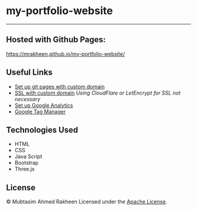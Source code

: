 # my-portfolio-website
------------------------
## Hosted with Github Pages:  
https://mrakheen.github.io/my-portfolio-website/

## Useful Links
- [Set up git pages with custom domain](https://medium.com/@kimcodes/setting-up-a-web-page-with-github-pages-f77d45573ab2)
- [SSL with custom domain](https://www.youtube.com/watch?v=UK5-nO4qK9g) *Using CloudFlare or LetEncrypt for SSL not necessary*
- [Set up Google Analytics](https://www.youtube.com/watch?v=mXcQ7rVn3ro)
- [Google Tag Manager](https://www.youtube.com/watch?v=WACCJaKPeGk)

## Technologies Used
- HTML
- CSS
- Java Script
- Bootstrap
- Three.js


## License

© Mubtasim Ahmed Rakheen
Licensed under the [Apache License](LICENSE).
